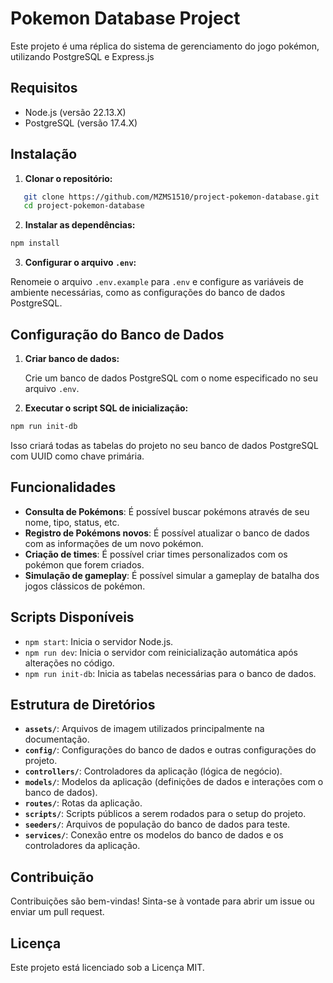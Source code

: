 # Pokemon Database Project

Este projeto é uma réplica do sistema de gerenciamento do jogo pokémon, utilizando PostgreSQL e Express.js

## Requisitos

- Node.js (versão 22.13.X)
- PostgreSQL (versão 17.4.X)

## Instalação

1. **Clonar o repositório:**

```bash
   git clone https://github.com/MZMS1510/project-pokemon-database.git
   cd project-pokemon-database
```

2. **Instalar as dependências:**

```bash
npm install
```

3. **Configurar o arquivo `.env`:**

Renomeie o arquivo `.env.example` para `.env` e configure as variáveis de ambiente necessárias, como as configurações do banco de dados PostgreSQL.

## Configuração do Banco de Dados

1. **Criar banco de dados:**

   Crie um banco de dados PostgreSQL com o nome especificado no seu arquivo `.env`.

2. **Executar o script SQL de inicialização:**

```bash
npm run init-db
```

Isso criará todas as tabelas do projeto no seu banco de dados PostgreSQL com UUID como chave primária.

## Funcionalidades

- **Consulta de Pokémons**: É possível buscar pokémons através de seu nome, tipo, status, etc.
- **Registro de Pokémons novos**: É possível atualizar o banco de dados com as informações de um novo pokémon.
- **Criação de times**: É possível criar times personalizados com os pokémon que forem criados.
- **Simulação de gameplay**: É possível simular a gameplay de batalha dos jogos clássicos de pokémon.

## Scripts Disponíveis

- `npm start`: Inicia o servidor Node.js.
- `npm run dev`: Inicia o servidor com reinicialização automática após alterações no código.
- `npm run init-db`: Inicia as tabelas necessárias para o banco de dados.

## Estrutura de Diretórios

- **`assets/`**: Arquivos de imagem utilizados principalmente na documentação.
- **`config/`**: Configurações do banco de dados e outras configurações do projeto.
- **`controllers/`**: Controladores da aplicação (lógica de negócio).
- **`models/`**: Modelos da aplicação (definições de dados e interações com o banco de dados).
- **`routes/`**: Rotas da aplicação.
- **`scripts/`**: Scripts públicos a serem rodados para o setup do projeto.
- **`seeders/`**: Arquivos de população do banco de dados para teste.
- **`services/`**: Conexão entre os modelos do banco de dados e os controladores da aplicação.

## Contribuição

Contribuições são bem-vindas! Sinta-se à vontade para abrir um issue ou enviar um pull request.

## Licença

Este projeto está licenciado sob a Licença MIT.
